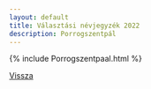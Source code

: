 ```yaml
---
layout: default
title: Választási névjegyzék 2022
description: Porrogszentpál
---
```


{% include Porrogszentpaal.html %}

[Vissza](./)